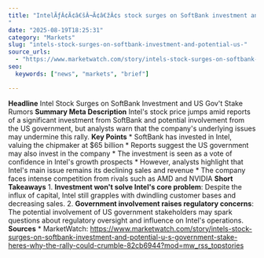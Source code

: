 ```yaml
---
title: "IntelÃƒÂ¢Ã¢â€šÂ¬Ã¢â€žÂ¢s stock surges on SoftBank investment and potential U.S. government stake. HereÃƒÂ¢Ã¢â€šÂ¬Ã¢â€žÂ¢s why the rally could crumble.'"
date: "2025-08-19T18:25:31"
category: "Markets"
slug: "intels-stock-surges-on-softbank-investment-and-potential-us-"
source_urls:
  - "https://www.marketwatch.com/story/intels-stock-surges-on-softbank-investment-and-potential-u-s-government-stake-heres-why-the-rally-could-crumble-82cb6944?mod=mw_rss_topstories"
seo:
  keywords: ["news", "markets", "brief"]

---
```

**Headline** Intel Stock Surges on SoftBank Investment and US Gov't Stake Rumors  **Summary Meta Description** Intel's stock price jumps amid reports of a significant investment from SoftBank and potential involvement from the US government, but analysts warn that the company's underlying issues may undermine this rally.  **Key Points**  * SoftBank has invested in Intel, valuing the chipmaker at $65 billion * Reports suggest the US government may also invest in the company * The investment is seen as a vote of confidence in Intel's growth prospects * However, analysts highlight that Intel's main issue remains its declining sales and revenue * The company faces intense competition from rivals such as AMD and NVIDIA  **Short Takeaways**  1. **Investment won't solve Intel's core problem**: Despite the influx of capital, Intel still grapples with dwindling customer bases and decreasing sales. 2. **Government involvement raises regulatory concerns**: The potential involvement of US government stakeholders may spark questions about regulatory oversight and influence on Intel's operations.  **Sources** * MarketWatch: https://www.marketwatch.com/story/intels-stock-surges-on-softbank-investment-and-potential-u-s-government-stake-heres-why-the-rally-could-crumble-82cb6944?mod=mw_rss_topstories 
